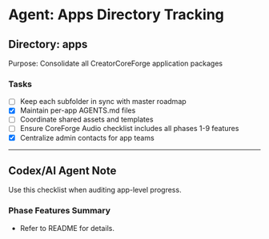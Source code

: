 # Agent: Apps Directory Tracking

## Directory: apps
Purpose: Consolidate all CreatorCoreForge application packages

### Tasks
- [ ] Keep each subfolder in sync with master roadmap
- [x] Maintain per-app AGENTS.md files
- [ ] Coordinate shared assets and templates
- [ ] Ensure CoreForge Audio checklist includes all phases 1-9 features
- [x] Centralize admin contacts for app teams

---

## Codex/AI Agent Note
Use this checklist when auditing app-level progress.

### Phase Features Summary
- Refer to README for details.

